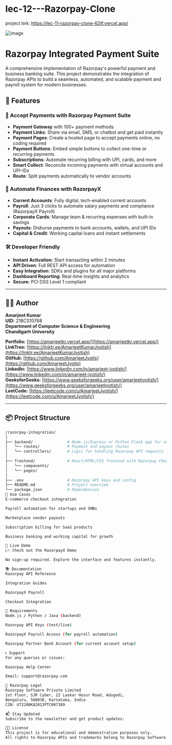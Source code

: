 # lec-12---Razorpay-Clone

project link: https://lec-11-razorpay-clone-62tf.vercel.app/


![image](https://github.com/user-attachments/assets/adf878c9-d982-4eb8-9efd-f2b57a628827)



# Razorpay Integrated Payment Suite

A comprehensive implementation of Razorpay's powerful payment and business banking suite. This project demonstrates the integration of Razorpay APIs to build a seamless, automated, and scalable payment and payroll system for modern businesses.

## 🚀 Features

### 🔹 Accept Payments with Razorpay Payment Suite
- **Payment Gateway** with 100+ payment methods
- **Payment Links**: Share via email, SMS, or chatbot and get paid instantly
- **Payment Pages**: Create a hosted page to accept payments online, no coding required
- **Payment Buttons**: Embed simple buttons to collect one-time or recurring payments
- **Subscriptions**: Automate recurring billing with UPI, cards, and more
- **Smart Collect**: Reconcile incoming payments with virtual accounts and UPI-IDs
- **Route**: Split payments automatically to vendor accounts

### 🔹 Automate Finances with RazorpayX
- **Current Accounts**: Fully digital, tech-enabled current accounts
- **Payroll**: Just 3 clicks to automate salary payments and compliance (RazorpayX Payroll)
- **Corporate Cards**: Manage team & recurring expenses with built-in savings
- **Payouts**: Disburse payments to bank accounts, wallets, and UPI IDs
- **Capital & Credit**: Working capital loans and instant settlements

### 🛠️ Developer Friendly
- **Instant Activation**: Start transacting within 2 minutes
- **API Driven**: Full REST API access for automation
- **Easy Integration**: SDKs and plugins for all major platforms
- **Dashboard Reporting**: Real-time insights and analytics
- **Secure**: PCI DSS Level 1 compliant

---

## 🧑‍💻 Author

**Amarjeet Kumar**  
**UID:** 21BCS10768  
**Department of Computer Science & Engineering**  
**Chandigarh University**

**Portfolio:** [https://amarjeetkr.vercel.app/](https://amarjeetkr.vercel.app/)  
**LinkTree:** [https://linktr.ee/AmarjeetKumarJyotish](https://linktr.ee/AmarjeetKumarJyotish)  
**GitHub:** [https://github.com/AmarjeetJyotis](https://github.com/AmarjeetJyotis)  
**LinkedIn:** [https://www.linkedin.com/in/amarjeet-jyotish/](https://www.linkedin.com/in/amarjeet-jyotish/)  
**GeeksforGeeks:** [https://www.geeksforgeeks.org/user/amarjeetjyotish/](https://www.geeksforgeeks.org/user/amarjeetjyotish/)  
**LeetCode:** [https://leetcode.com/u/AmarjeetJyotish/](https://leetcode.com/u/AmarjeetJyotish/)


---

## 📦 Project Structure

```bash
/razorpay-integration/
│
├── backend/               # Node.js/Express or Python Flask app for server-side APIs
│   └── routes/            # Payment and payout routes
│   └── controllers/       # Logic for handling Razorpay API requests
│
├── frontend/              # React/HTML/CSS frontend with Razorpay Checkout integration
│   └── components/
│   └── pages/
│
├── .env                   # Razorpay API keys and config
├── README.md              # Project overview
└── package.json           # Dependencies
💼 Use Cases
E-commerce checkout integration

Payroll automation for startups and SMBs

Marketplace vendor payouts

Subscription billing for SaaS products

Business banking and working capital for growth

🧪 Live Demo
👉 Check out the RazorpayX Demo

No sign-up required. Explore the interface and features instantly.

📚 Documentation
Razorpay API Reference

Integration Guides

RazorpayX Payroll

Checkout Integration

📌 Requirements
Node.js / Python / Java (backend)

Razorpay API Keys (test/live)

RazorpayX Payroll Access (for payroll automation)

Razorpay Partner Bank Account (for current account setup)

📞 Support
For any queries or issues:

Razorpay Help Center

Email: support@razorpay.com

🏢 Razorpay Legal
Razorpay Software Private Limited
1st Floor, SJR Cyber, 22 Laskar Hosur Road, Adugodi,
Bengaluru, 560030, Karnataka, India
CIN: U72200KA2013PTC097389

📬 Stay Updated
Subscribe to the newsletter and get product updates:

🧑‍💻 License
This project is for educational and demonstration purposes only.
All rights to Razorpay APIs and trademarks belong to Razorpay Software Pvt Ltd.

